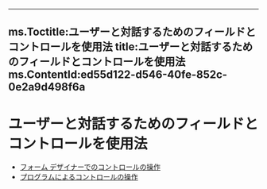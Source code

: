 

---
ms.Toctitle:ユーザーと対話するためのフィールドとコントロールを使用法
title:ユーザーと対話するためのフィールドとコントロールを使用法
ms.ContentId:ed55d122-d546-40fe-852c-0e2a9d498f6a
---
# ユーザーと対話するためのフィールドとコントロールを使用法


- [フォーム デザイナーでのコントロールの操作](4636106e-d3e6-4ecd-83a6-94f12e39400c.md)
- [プログラムによるコントロールの操作](26090216-916d-43e0-98a4-72c710d76cd8.md)




